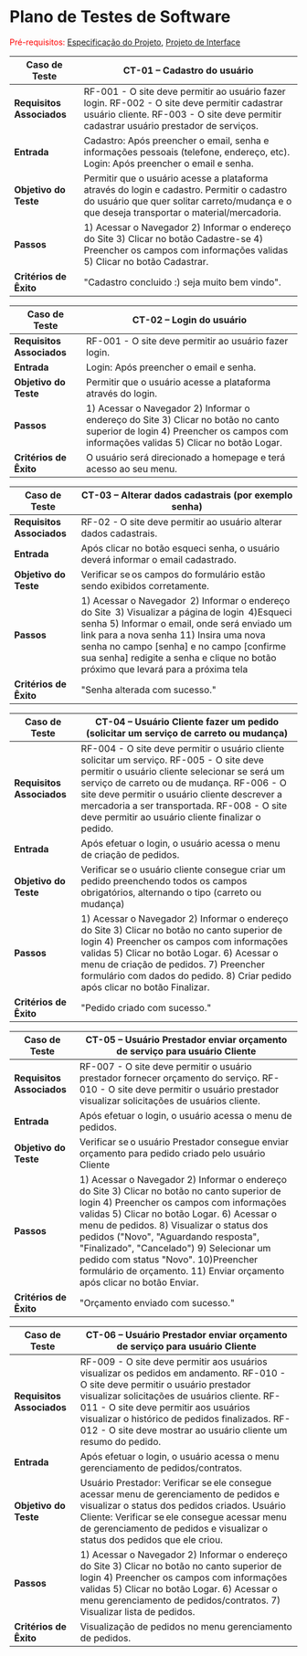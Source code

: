 # Plano de Testes de Software

<span style="color:red">Pré-requisitos: <a href="2-Especificação do Projeto.md"> Especificação do Projeto</a></span>, <a href="3-Projeto de Interface.md"> Projeto de Interface</a>

|Caso de Teste |CT-01 – Cadastro do usuário |
|--------------------|----------------------------------------------------------------------|
|**Requisitos Associados** | RF-001 - O site deve permitir ao usuário fazer login. RF-002 - O site deve permitir cadastrar usuário cliente. RF-003 - O site deve permitir cadastrar usuário prestador de serviços. |
|**Entrada** | Cadastro: Após preencher o email, senha e informações pessoais (telefone, endereço, etc). Login: Após preencher o email e senha. |
|**Objetivo do Teste** | Permitir que o usuário acesse a plataforma através do login e cadastro. Permitir o cadastro do usuário que quer solitar carreto/mudança e o que deseja transportar o material/mercadoria.  |
|**Passos** | 1) Acessar o Navegador  2) Informar o endereço do Site  3) Clicar no botão Cadastre-se  4) Preencher os campos com informações validas 5) Clicar no botão Cadastrar. |
|**Critérios de Êxito** | "Cadastro concluido :) seja muito bem vindo". |

|Caso de Teste |CT-02 – Login do usuário |
|--------------------|----------------------------------------------------------------------|
|**Requisitos Associados** | RF-001 - O site deve permitir ao usuário fazer login. |
|**Entrada** | Login: Após preencher o email e senha. |
|**Objetivo do Teste** | Permitir que o usuário acesse a plataforma através do login. |
|**Passos** | 1) Acessar o Navegador  2) Informar o endereço do Site  3) Clicar no botão no canto superior de login  4) Preencher os campos com informações validas 5) Clicar no botão Logar. |
|**Critérios de Êxito** | O usuário será direcionado a homepage e terá acesso ao seu menu. |

|Caso de Teste |CT-03 – Alterar dados cadastrais (por exemplo senha)  |
|--------------------|----------------------------------------------------------------------|
|**Requisitos Associados** |RF-02 - O site deve permitir ao usuário alterar dados cadastrais. |
|**Entrada** | Após clicar no botão esqueci senha, o usuário deverá informar o email cadastrado. |
|**Objetivo do Teste** | Verificar se os campos do formulário estão sendo exibidos corretamente.  |
|**Passos** |1) Acessar o Navegador  2) Informar o endereço do Site  3) Visualizar a página de login  4)Esqueci senha 5) Informar o email, onde será enviado um link para a nova senha 11) Insira uma nova senha no campo [senha] e no campo [confirme sua senha] redigite a senha e clique no botão próximo que levará para a próxima tela |
|**Critérios de Êxito** | "Senha alterada com sucesso." |

|Caso de Teste |CT-04 – Usuário Cliente fazer um pedido (solicitar um serviço de carreto ou mudança)  |
|--------------------|----------------------------------------------------------------------|
|**Requisitos Associados** | RF-004 - O site deve permitir o usuário cliente solicitar um serviço. RF-005 - O site deve permitir o usuário cliente selecionar se será um serviço de carreto ou de mudança. RF-006 - O site deve permitir o usuário cliente descrever a mercadoria a ser transportada. RF-008 - O site deve permitir ao usuário cliente finalizar o pedido.  |
|**Entrada** | Após efetuar o login, o usuário acessa o menu de criação de pedidos. |
|**Objetivo do Teste** | Verificar se o usuário cliente consegue criar um pedido preenchendo todos os campos obrigatórios, alternando o tipo (carreto ou mudança)  |
|**Passos** | 1) Acessar o Navegador  2) Informar o endereço do Site  3) Clicar no botão no canto superior de login  4) Preencher os campos com informações validas 5) Clicar no botão Logar. 6) Acessar o menu de criação de pedidos. 7) Preencher formulário com dados do pedido. 8) Criar pedido após clicar no botão Finalizar.|
|**Critérios de Êxito** | "Pedido criado com sucesso." |

|Caso de Teste |CT-05 – Usuário Prestador enviar orçamento de serviço para usuário Cliente  |
|--------------------|----------------------------------------------------------------------|
|**Requisitos Associados** | RF-007 - O site deve permitir o usuário prestador fornecer orçamento do serviço. RF-010 - O site deve permitir o usuário prestador visualizar solicitações de usuários cliente. |
|**Entrada** | Após efetuar o login, o usuário acessa o menu de pedidos. |
|**Objetivo do Teste** | Verificar se o usuário Prestador consegue enviar orçamento para pedido criado pelo usuário Cliente  |
|**Passos** | 1) Acessar o Navegador  2) Informar o endereço do Site  3) Clicar no botão no canto superior de login  4) Preencher os campos com informações validas 5) Clicar no botão Logar. 6) Acessar o menu de pedidos. 8) Visualizar o status dos pedidos ("Novo", "Aguardando resposta", "Finalizado", "Cancelado") 9) Selecionar um pedido com status "Novo". 10)Preencher formulário de orçamento. 11) Enviar orçamento após clicar no botão Enviar.|
|**Critérios de Êxito** | "Orçamento enviado com sucesso." |

|Caso de Teste |CT-06 – Usuário Prestador enviar orçamento de serviço para usuário Cliente  |
|--------------------|----------------------------------------------------------------------|
|**Requisitos Associados** | RF-009 - O site deve permitir aos usuários visualizar os pedidos em andamento. RF-010 - O site deve permitir o usuário prestador visualizar solicitações de usuários cliente. RF-011 - O site deve permitir aos usuários visualizar o histórico de pedidos finalizados. RF-012 - O site deve mostrar ao usuário cliente um resumo do pedido.  |
|**Entrada** | Após efetuar o login, o usuário acessa o menu gerenciamento de pedidos/contratos. |
|**Objetivo do Teste** | Usuário Prestador: Verificar se ele consegue acessar menu de gerenciamento de pedidos e visualizar o status dos pedidos criados.  Usuário Cliente: Verificar se ele consegue acessar menu de gerenciamento de pedidos e visualizar o status dos pedidos que ele criou.  |
|**Passos** | 1) Acessar o Navegador  2) Informar o endereço do Site  3) Clicar no botão no canto superior de login  4) Preencher os campos com informações validas 5) Clicar no botão Logar. 6) Acessar o menu gerenciamento de pedidos/contratos. 7) Visualizar lista de pedidos.|
|**Critérios de Êxito** | Visualização de pedidos no menu gerenciamento de pedidos. |

